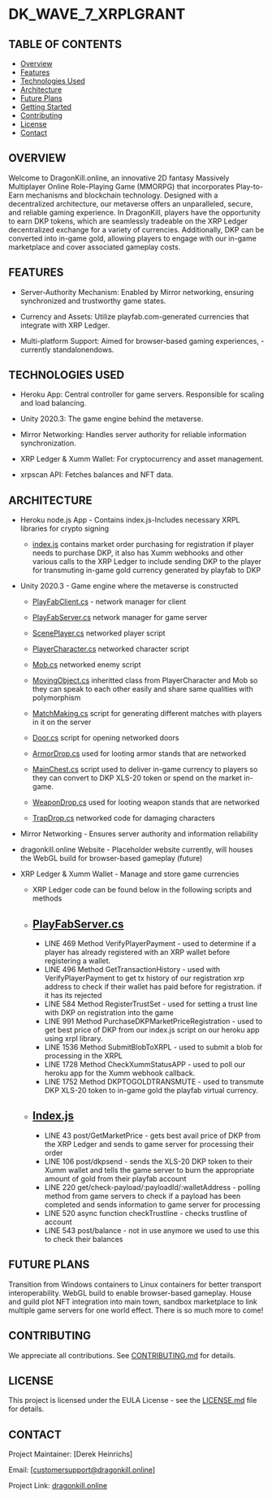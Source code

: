 # DK_WAVE_7_XRPLGRANT
## TABLE OF CONTENTS
- [Overview](#overview)
- [Features](#features)
- [Technologies Used](#technologies-used)
- [Architecture](#architecture)
- [Future Plans](#future-plans)
- [Getting Started](#getting-started)
- [Contributing](#contributing)
- [License](#license)
- [Contact](#contact)

OVERVIEW
-
Welcome to DragonKill.online, an innovative 2D fantasy Massively Multiplayer Online Role-Playing Game (MMORPG) that incorporates Play-to-Earn mechanisms and blockchain technology. Designed with a decentralized architecture, our metaverse offers an unparalleled, secure, and reliable gaming experience. In DragonKill, players have the opportunity to earn DKP tokens, which are seamlessly tradeable on the XRP Ledger decentralized exchange for a variety of currencies. Additionally, DKP can be converted into in-game gold, allowing players to engage with our in-game marketplace and cover associated gameplay costs.


FEATURES
  -

* Server-Authority Mechanism: Enabled by Mirror networking, ensuring synchronized and trustworthy game states.

* Currency and Assets: Utilize playfab.com-generated currencies that integrate with XRP Ledger.

* Multi-platform Support: Aimed for browser-based gaming experiences, -currently standalonendows.

TECHNOLOGIES USED
-

* Heroku App: Central controller for game servers. Responsible for scaling and load balancing.

* Unity 2020.3: The game engine behind the metaverse.

* Mirror Networking: Handles server authority for reliable information synchronization.

* XRP Ledger & Xumm Wallet: For cryptocurrency and asset management.

* xrpscan API: Fetches balances and NFT data.


ARCHITECTURE
-
* Heroku node.js App - Contains index.js-Includes necessary XRPL libraries for crypto signing 
  
  - [index.js](index.js) contains market order purchasing for registration if player needs to purchase DKP, it also has Xumm webhooks and other various calls to the XRP Ledger to include sending DKP to the player for transmuting in-game gold currency generated by playfab to DKP

* Unity 2020.3 - Game engine where the metaverse is constructed
  
  - [PlayFabClient.cs](PlayFabClient.cs) - network manager for client
  
  - [PlayFabServer.cs](PlayFabServer.cs) network manager for game server
  
  - [ScenePlayer.cs](ScenePlayer.cs) networked player script

  - [PlayerCharacter.cs](PlayerCharacter.cs) networked character script

  - [Mob.cs](Mob.cs) networked enemy script

  - [MovingObject.cs](MovingObject.cs) inheritted class from PlayerCharacter and Mob so they can speak to each other easily and share same qualities with polymorphism

  - [MatchMaking.cs](MatchMaking.css) script for generating different matches with players in it on the server

  - [Door.cs](Door.cs) script for opening networked doors

  - [ArmorDrop.cs](ArmorDrop.cs) used for looting armor stands that are networked

  - [MainChest.cs](MainChest.cs) script used to deliver in-game currency to players so they can convert to DKP XLS-20 token or spend on the market in-game.

  - [WeaponDrop.cs](WeaponDrop.cs) used for looting weapon stands that are networked

  - [TrapDrop.cs](TrapDrop.cs) networked code for damaging characters

* Mirror Networking - Ensures server authority and information reliability

* dragonkill.online Website - Placeholder website currently, will houses the WebGL build for browser-based gameplay (future)

* XRP Ledger & Xumm Wallet - Manage and store game currencies

  - XRP Ledger code can be found below in the following scripts and methods
  - [PlayFabServer.cs](PlayFabServer.cs)
    -
    - LINE 469 Method VerifyPlayerPayment - used to determine if a player has already registered with an XRP wallet before registering a wallet. 
    - LINE 496 Method GetTransactionHistory - used with VerifyPlayerPayment to get tx history of our registration xrp address to check if their wallet has paid           before for registration. if it has its rejected
    - LINE 584 Method RegisterTrustSet - used for setting a trust line with DKP on registration into the game
    - LINE 991 Method PurchaseDKPMarketPriceRegistration - used to get best price of DKP from our index.js script on our heroku app using xrpl library.
    - LINE 1536 Method SubmitBlobToXRPL - used to submit a blob for processing in the XRPL
    - LINE 1728 Method CheckXummStatusAPP - used to poll our heroku app for the Xumm webhook callback. 
    - LINE 1752 Method DKPTOGOLDTRANSMUTE - used to transmute DKP XLS-20 token to in-game gold the playfab virtual currency. 
  - [Index.js](Index.js)
    -
    - LINE 43 post/GetMarketPrice - gets best avail price of DKP from the XRP Ledger and sends to game server for processing their order
    - LINE 106 post/dkpsend - sends the XLS-20 DKP token to their Xumm wallet and tells the game server to burn the appropriate amount of gold from their playfab account
    - LINE 220 get/check-payload/:payloadId/:walletAddress - polling method from game servers to check if a payload has been completed and sends information to game server for processing
    - LINE 520 async function checkTrustline - checks trustline of account
    - LINE 543 post/balance - not in use anymore we used to use this to check their balances
  


FUTURE PLANS
-
Transition from Windows containers to Linux containers for better transport interoperability.
WebGL build to enable browser-based gameplay. House and guild plot NFT integration into main town, sandbox marketplace to link multiple game servers for one world effect. There is so much more to come!


CONTRIBUTING
-
We appreciate all contributions. See  [CONTRIBUTING.md](CONTRIBUTING.md) for details.


LICENSE
-
This project is licensed under the EULA License - see the [LICENSE.md](LICENSE.md) file for details.


CONTACT
-
Project Maintainer: [Derek Heinrichs]

Email: [customersupport@dragonkill.online]

Project Link: [dragonkill.online](https://www.dragonkill.online)
